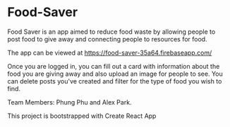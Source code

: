# Food-Saver
Food Saver is an app aimed to reduce food waste by allowing people to post food to give away and connecting people to resources for food. 

The app can be viewed at <https://food-saver-35a64.firebaseapp.com/> 

Once you are logged in, you can fill out a card with information about the food you are giving away and also upload an image for people to see. You can delete posts you've created and filter for the type of food you wish to find. 

Team Members: Phung Phu and Alex Park. 

This project is bootstrapped with Create React App
